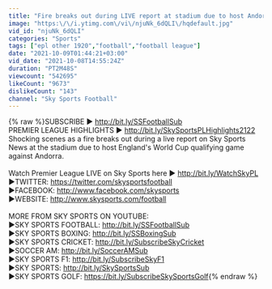 ```yaml
---
title: "Fire breaks out during LIVE report at stadium due to host Andorra vs England 🔥🤯"
image: "https:\/\/i.ytimg.com\/vi\/njuNk_6dQLI\/hqdefault.jpg"
vid_id: "njuNk_6dQLI"
categories: "Sports"
tags: ["epl other 1920","football","football league"]
date: "2021-10-09T01:44:21+03:00"
vid_date: "2021-10-08T14:55:24Z"
duration: "PT2M48S"
viewcount: "542695"
likeCount: "9673"
dislikeCount: "143"
channel: "Sky Sports Football"
---
```

{% raw %}SUBSCRIBE ► <a rel="nofollow" target="blank" href="http://bit.ly/SSFootballSub">http://bit.ly/SSFootballSub</a><br />PREMIER LEAGUE HIGHLIGHTS ► <a rel="nofollow" target="blank" href="http://bit.ly/SkySportsPLHighlights2122">http://bit.ly/SkySportsPLHighlights2122</a><br />Shocking scenes as a fire breaks out during a live report on Sky Sports News at the stadium due to host England's World Cup qualifying game against Andorra.<br /><br />Watch Premier League LIVE on Sky Sports here ► <a rel="nofollow" target="blank" href="http://bit.ly/WatchSkyPL">http://bit.ly/WatchSkyPL</a><br />►TWITTER: <a rel="nofollow" target="blank" href="https://twitter.com/skysportsfootball">https://twitter.com/skysportsfootball</a><br />►FACEBOOK: <a rel="nofollow" target="blank" href="http://www.facebook.com/skysports">http://www.facebook.com/skysports</a><br />►WEBSITE: <a rel="nofollow" target="blank" href="http://www.skysports.com/football">http://www.skysports.com/football</a><br /><br />MORE FROM SKY SPORTS ON YOUTUBE:<br />►SKY SPORTS FOOTBALL: <a rel="nofollow" target="blank" href="http://bit.ly/SSFootballSub">http://bit.ly/SSFootballSub</a><br />►SKY SPORTS BOXING: <a rel="nofollow" target="blank" href="http://bit.ly/SSBoxingSub">http://bit.ly/SSBoxingSub</a><br />►SKY SPORTS CRICKET: <a rel="nofollow" target="blank" href="http://bit.ly/SubscribeSkyCricket">http://bit.ly/SubscribeSkyCricket</a><br />►SOCCER AM: <a rel="nofollow" target="blank" href="http://bit.ly/SoccerAMSub">http://bit.ly/SoccerAMSub</a><br />►SKY SPORTS F1: <a rel="nofollow" target="blank" href="http://bit.ly/SubscribeSkyF1">http://bit.ly/SubscribeSkyF1</a><br />►SKY SPORTS: <a rel="nofollow" target="blank" href="http://bit.ly/SkySportsSub">http://bit.ly/SkySportsSub</a><br />►SKY SPORTS GOLF: <a rel="nofollow" target="blank" href="https://bit.ly/SubscribeSkySportsGolf">https://bit.ly/SubscribeSkySportsGolf</a>{% endraw %}
